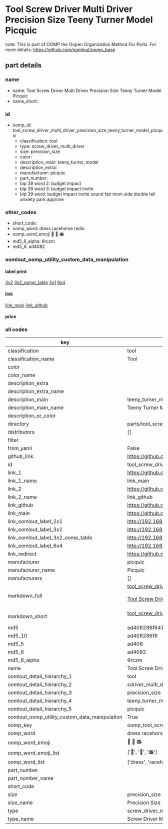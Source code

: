 # Tool Screw Driver Multi Driver Precision Size Teeny Turner Model Picquic  

note: This is part of OOMP the Oopen Organization Method For Parts. For more details: https://github.com/oomlout/oomp_base

##  part details
  







### name
* name: Tool Screw Driver Multi Driver Precision Size Teeny Turner Model Picquic
* name_short: 
### id
* oomp_id: tool_screw_driver_multi_driver_precision_size_teeny_turner_model_picquic
  * classification: tool
  * type: screw_driver_multi_driver
  * size: precision_size
  * color: 
  * description_main: teeny_turner_model
  * description_extra: 
  * manufacturer: picquic
  * part_number: 
  * bip 39 word 2: budget impact
  * bip 39 word 3: budget impact invite
  * bip 39 word: budget impact invite sound fan mom side double tell anxiety park approve

### other_codes
* short_code: 
* oomp_word: dress racehorse radio
* oomp_word_emoji :dress: :racehorse: :radio:
* md5_6_alpha: 6rczm
* md5_6: ad4082






### oomlout_oomp_utility_custom_data_manipulation
#### label print
[3x2](http://192.168.1.245:1112/?label=oomp%206rczm)
[3x2_oomp_table](http://192.168.1.108:1112/?label=oomp%206rczm)
[2x1](http://192.168.1.242:1112/?label=oomp%206rczm)
[6x4](http://192.168.1.55:1112/?label=oomp%206rczm)    

#### link

[link_main](https://github.com/oomlout/oomlout_oomp_version_1_messy/tree/main/parts/tool_screw_driver_multi_driver_precision_size_teeny_turner_model_picquic) [link_github](https://github.com/oomlout/oomlout_oomp_version_1_messy/tree/main/parts/tool_screw_driver_multi_driver_precision_size_teeny_turner_model_picquic)                             

#### price







### all codes 
| key | value |  
| --- | --- |  
| classification | tool |  
| classification_name | Tool |  
| color |  |  
| color_name |  |  
| description_extra |  |  
| description_extra_name |  |  
| description_main | teeny_turner_model |  
| description_main_name | Teeny Turner Model |  
| description_or_color |   |  
| directory | parts/tool_screw_driver_multi_driver_precision_size_teeny_turner_model_picquic |  
| distributors | [] |  
| filter |  |  
| from_yaml | False |  
| github_link | https://github.com/oomlout/oomlout_oomp_part_src/tree/main/parts/tool_screw_driver_multi_driver_precision_size_teeny_turner_model_picquic |  
| id | tool_screw_driver_multi_driver_precision_size_teeny_turner_model_picquic |  
| link_1 | https://github.com/oomlout/oomlout_oomp_version_1_messy/tree/main/parts/tool_screw_driver_multi_driver_precision_size_teeny_turner_model_picquic |  
| link_1_name | link_main |  
| link_2 | https://github.com/oomlout/oomlout_oomp_version_1_messy/tree/main/parts/tool_screw_driver_multi_driver_precision_size_teeny_turner_model_picquic |  
| link_2_name | link_github |  
| link_github | https://github.com/oomlout/oomlout_oomp_version_1_messy/tree/main/parts/tool_screw_driver_multi_driver_precision_size_teeny_turner_model_picquic |  
| link_main | https://github.com/oomlout/oomlout_oomp_version_1_messy/tree/main/parts/tool_screw_driver_multi_driver_precision_size_teeny_turner_model_picquic |  
| link_oomlout_label_2x1 | http://192.168.1.242:1112/?label=oomp%206rczm |  
| link_oomlout_label_3x2 | http://192.168.1.245:1112/?label=oomp%206rczm |  
| link_oomlout_label_3x2_oomp_table | http://192.168.1.108:1112/?label=oomp%206rczm |  
| link_oomlout_label_6x4 | http://192.168.1.55:1112/?label=oomp%206rczm |  
| link_redirect | https://github.com/oomlout/oomlout_oomp_version_1_messy/tree/main/parts/tool_screw_driver_multi_driver_precision_size_teeny_turner_model_picquic |  
| manufacturer | picquic |  
| manufacturer_name | Picquic |  
| manufacturers | [] |  
| markdown_full | [tool_screw_driver_multi_driver_precision_size_teeny_turner_model_picquic](none)<br>[](none)<br>[Tool Screw Driver Multi Driver Precision Size Teeny Turner Model Picquic](none)<br><br> |  
| markdown_short | [tool_screw_driver_multi_driver_precision_size_teeny_turner_model_picquic](none)<br><br> |  
| md5 | ad408286f641b8fe3b296cfcec1c70ec |  
| md5_10 | ad408286f6 |  
| md5_5 | ad408 |  
| md5_6 | ad4082 |  
| md5_6_alpha | 6rczm |  
| name | Tool Screw Driver Multi Driver Precision Size Teeny Turner Model Picquic |  
| oomlout_detail_hierarchy_1 | tool |  
| oomlout_detail_hierarchy_2 | sdriver_multi_driver |  
| oomlout_detail_hierarchy_3 | precision_size |  
| oomlout_detail_hierarchy_4 | teeny_turner_model |  
| oomlout_detail_hierarchy_5 | picquic |  
| oomlout_oomp_utility_custom_data_manipulation | True |  
| oomp_key | oomp_tool_screw_driver_multi_driver_precision_size_teeny_turner_model_picquic |  
| oomp_word | dress racehorse radio |  
| oomp_word_emoji | :dress: :racehorse: :radio: |  
| oomp_word_emoji_list | [':dress:', ':racehorse:', ':radio:'] |  
| oomp_word_list | ['dress', 'racehorse', 'radio'] |  
| part_number |  |  
| part_number_name |  |  
| short_code |  |  
| size | precision_size |  
| size_name | Precision Size |  
| type | screw_driver_multi_driver |  
| type_name | Screw Driver Multi Driver |  
